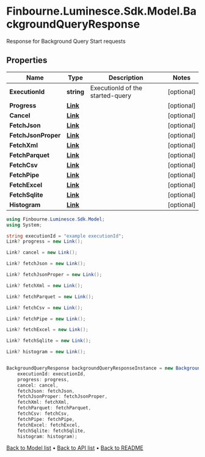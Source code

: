 # Finbourne.Luminesce.Sdk.Model.BackgroundQueryResponse
Response for Background Query Start requests

## Properties

Name | Type | Description | Notes
------------ | ------------- | ------------- | -------------
**ExecutionId** | **string** | ExecutionId of the started-query | [optional] 
**Progress** | [**Link**](Link.md) |  | [optional] 
**Cancel** | [**Link**](Link.md) |  | [optional] 
**FetchJson** | [**Link**](Link.md) |  | [optional] 
**FetchJsonProper** | [**Link**](Link.md) |  | [optional] 
**FetchXml** | [**Link**](Link.md) |  | [optional] 
**FetchParquet** | [**Link**](Link.md) |  | [optional] 
**FetchCsv** | [**Link**](Link.md) |  | [optional] 
**FetchPipe** | [**Link**](Link.md) |  | [optional] 
**FetchExcel** | [**Link**](Link.md) |  | [optional] 
**FetchSqlite** | [**Link**](Link.md) |  | [optional] 
**Histogram** | [**Link**](Link.md) |  | [optional] 

```csharp
using Finbourne.Luminesce.Sdk.Model;
using System;

string executionId = "example executionId";
Link? progress = new Link();

Link? cancel = new Link();

Link? fetchJson = new Link();

Link? fetchJsonProper = new Link();

Link? fetchXml = new Link();

Link? fetchParquet = new Link();

Link? fetchCsv = new Link();

Link? fetchPipe = new Link();

Link? fetchExcel = new Link();

Link? fetchSqlite = new Link();

Link? histogram = new Link();


BackgroundQueryResponse backgroundQueryResponseInstance = new BackgroundQueryResponse(
    executionId: executionId,
    progress: progress,
    cancel: cancel,
    fetchJson: fetchJson,
    fetchJsonProper: fetchJsonProper,
    fetchXml: fetchXml,
    fetchParquet: fetchParquet,
    fetchCsv: fetchCsv,
    fetchPipe: fetchPipe,
    fetchExcel: fetchExcel,
    fetchSqlite: fetchSqlite,
    histogram: histogram);
```

[Back to Model list](../README.md#documentation-for-models) &#8226; [Back to API list](../README.md#documentation-for-api-endpoints) &#8226; [Back to README](../README.md)
